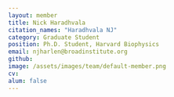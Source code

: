 ```yaml
---
layout: member
title: Nick Haradhvala
citation_names: "Haradhvala NJ"
category: Graduate Student
position: Ph.D. Student, Harvard Biophysics
email: njharlen@broadinstitute.org
github: 
image: /assets/images/team/default-member.png
cv:
alum: false
---
```


